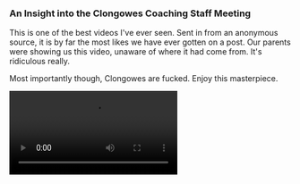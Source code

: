 <html>
<body>
  <h3>An Insight into the Clongowes Coaching Staff Meeting</h3>
  <p>This is one of the best videos I've ever seen. Sent in from an anonymous source, it is by far the most likes we have ever gotten on a post. Our parents were showing us this video, unaware of where it had come from. It's ridiculous really.</p>
  <p>Most importantly though, Clongowes are fucked. <!--<a href="/video-1583606595.mp4" download>-->Enjoy this masterpiece.</p>
  <video> 
    <!--<source src="/video-1583606595.mp4" type="video/mp4; codecs='avc1.42E01E, mp4a.40.2'">-->
    <source src="/video-1583606595.webm">
    <!--<source src="/video-1583606595.ogv" type="video/ogg; codecs='theora, vorbis'">-->
  </video>
</body>
</html>
